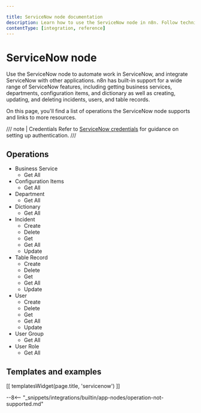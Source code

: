 ```yaml
---

title: ServiceNow node documentation
description: Learn how to use the ServiceNow node in n8n. Follow technical documentation to integrate ServiceNow node into your workflows.
contentType: [integration, reference]
---
```


# ServiceNow node

Use the ServiceNow node to automate work in ServiceNow, and integrate ServiceNow with other applications. n8n has built-in support for a wide range of ServiceNow features, including getting business services, departments, configuration items, and dictionary as well as creating, updating, and deleting incidents, users, and table records. 

On this page, you'll find a list of operations the ServiceNow node supports and links to more resources.

/// note | Credentials
Refer to [ServiceNow credentials](/integrations/builtin/credentials/servicenow.md) for guidance on setting up authentication. 
///

## Operations

* Business Service
    * Get All
* Configuration Items
    * Get All
* Department
    * Get All
* Dictionary
    * Get All
* Incident
    * Create
    * Delete
    * Get
    * Get All
    * Update
* Table Record
    * Create
    * Delete
    * Get
    * Get All
    * Update
* User
    * Create
    * Delete
    * Get
    * Get All
    * Update
* User Group
    * Get All
* User Role
    * Get All

## Templates and examples

<!-- see https://www.notion.so/n8n/Pull-in-templates-for-the-integrations-pages-37c716837b804d30a33b47475f6e3780 -->
[[ templatesWidget(page.title, 'servicenow') ]]

--8<-- "_snippets/integrations/builtin/app-nodes/operation-not-supported.md"

